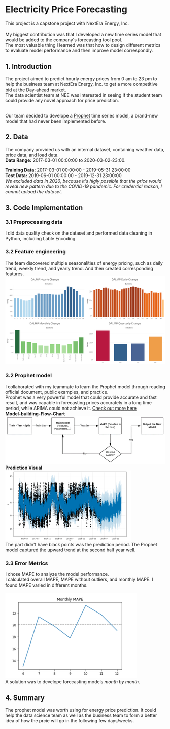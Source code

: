 # Electricity Price Forecasting
This project is a capstone project with NextEra Energy, Inc. </br></br>
My biggest contribution was that I developed a new time series model that would be added to the company's forecasting tool pool. </br>
The most valuable thing I learned was that how to design different metrics to evaluate model performance and then improve model correspondly.

## 1. Introduction
The project aimed to predict hourly energy prices from 0 am to 23 pm to help the business team at NextEra Energy, Inc. to get a more competitive bid at the Day-ahead market. </br>
The data scientist team at NEE was interested in seeing if the student team could provide any novel approach for price prediction. </br></br>

Our team decided to develope a [Prophet](https://facebook.github.io/prophet/) time series model, a brand-new model that had never been implemented before.

## 2. Data 
The company provided us with an internal dataset, containing weather data, price data, and load data.</br>
**Data Range:** 2017-03-01 00:00:00 to 2020-03-02-23:00. </br>

**Training Data:** 2017-03-01 00:00:00 - 2019-05-31 23:00:00 </br>
**Test Data:** 2019-06-01 00:00:00 - 2019-12-31 23:00:00 </br>
*We excluded data in 2020, because it's higly possible that the price would reveal new pattern due to the COVID-19 pandemic.*
*For credential reason, I cannot upload the dataset.*

## 3. Code Implementation
### 3.1 Preprocessing data
I did data quality check on the dataset and performed data cleaning in Python, including Lable Encoding.

### 3.2 Feature engineering
The team discovered multiple seasonalities of energy pricing, such as daily trend, weekly trend, and yearly trend. And then created corresponding features. 
![](Graphics/seasonalities.png)

### 3.2 Prophet model
I collaborated with my teammate to learn the Prophet model through reading official document, public examples, and practice. </br>
Prophet was a very powerful model that could provide accurate and fast result, and was capable in forecasting prices accurately in a long time period, while ARIMA could not achieve it. [Check out more here](https://facebook.github.io/prophet/) </br>
**Model-building-Flow-Chart** </br>
![](Graphics/model-building-flow-chart.png)
**Prediction Visual** </br>
![](Graphics/prediction%20visual.png)</br>
The part didn't have black points was the prediction period. The Prophet model captured the upward trend at the second half year well.


### 3.3 Error Metrics  
I chose MAPE to analyze the model performance. </br>
I calculated overall MAPE, MAPE without outliers, and monthly MAPE. I found MAPE varied in different months. </br></br>
![](Graphics/monthly-mape.png) </br>
A solution was to develope forecasting models *month by month*.

## 4. Summary
The prophet model was worth using for energy price prediction. It could help the data science team as well as the business team to form a better idea of how the prcie will go in the following few days/weeks.

